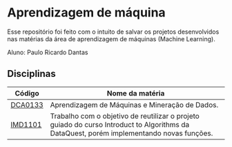 # Aprendizagem de máquina
Esse repositório foi feito com o intuito de salvar os projetos desenvolvidos nas matérias da área de aprendizagem de máquinas (Machine Learning).

Aluno: Paulo Ricardo Dantas


## Disciplinas

| Código | Nome da matéria | 
|------|------|
| [DCA0133](https://github.com/rikdantas/Aprendizagem-de-Maquinas/tree/main/DCA0133) |  Aprendizagem de Máquinas e Mineração de Dados. |
| [IMD1101](https://github.com/rikdantas/Aprendizagem-de-Maquinas/tree/main/IMD1101) | Trabalho com o objetivo de reutilizar o projeto guiado do curso Introduct to Algorithms da DataQuest, porém implementando novas funções. |